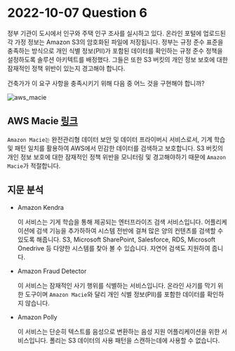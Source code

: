 # 2022-10-07 Question 6

정부 기관이 도시에서 인구와 주택 인구 조사를 실시하고 있다.
온라인 포털에 업로드된 각 가정 정보는 Amazon S3의 암호화된 파일에 저장됩니다.
정부는 규정 준수 표준을 충족하는 방식으로 개인 식별 정보(PII)가 포함된 데이터를 확인하는 규정 준수 정책을 설정하도록 솔루션 아키텍트를 배정했다.
그들은 또한 S3 버킷의 개인 정보 보호에 대한 잠재적인 정책 위반이 있는지 경고해야 합니다.

건축가가 이 요구 사항을 충족시키기 위해 다음 중 어느 것을 구현해야 합니까?

![aws_macie](https://user-images.githubusercontent.com/39899731/194449534-9e196eb9-e49e-4f52-be60-caf52c6fbcda.jpeg)


## AWS Macie [링크](https://aws.amazon.com/ko/macie/features/)

`Amazon Macie는` 완전관리형 데이터 보안 및 데이터 프라이버시 서비스로서, 기계 학습 및 패턴 일치를 활용하여 AWS에서 민감한 데이터를 검색하고 보호합니다.
S3 버킷의 개인 정보 보호에 대한 잠재적인 정책 위반을 모니터링 및 경고해야하기 때문에 `Amazon Macie`가 적절합니다.

## 지문 분석

- Amazon Kendra

  이 서비스는 기게 학습을 통해 제공되는 엔터프라이즈 검색 서비스입니다. 어플리케이션에 검색 기능을 추가하하여 시스템 전반에 걸쳐 많은 양의 컨텐츠를 검색할 수 있도록 해줍니다. S3, Microsoft SharePoint, Salesforce, RDS, Microsoft Onedrive 등 다양한 시스템를 찾아 볼 수 있습니다. 자연어 검색도 지원하여 줍니다.
  
- Amazon Fraud Detector

  이 서비스는 잠재적인 사기 행위를 식별하는 서비스입니다. 온라인 사기를 막기 위한 도구이며 `Amazon Macie`와 달리 개인 식별 정보(PII)를 포함한 데이터를 확인하지 않습니다.
  
- Amazon Polly

  이 서비스는 단순히 텍스트를 음성으로 변환하는 음성 지원 어플리케이션을 위한 서비스입니다. 폴리는 S3 데이터의 사용 패턴을 스캔하는데에 사용할 수 없습니다.

  
